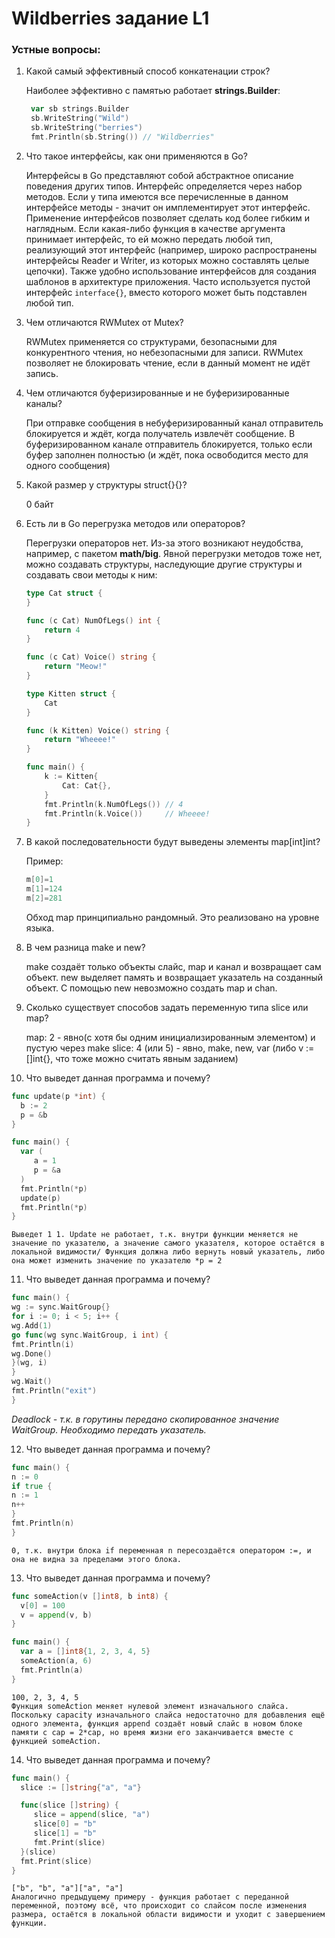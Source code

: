 # Wildberries задание L1

### Устные вопросы:

1. Какой самый эффективный способ конкатенации строк?

   Наиболее эффективно с памятью работает **strings.Builder**:

   ```go
    var sb strings.Builder
    sb.WriteString("Wild")
    sb.WriteString("berries")
    fmt.Println(sb.String()) // "Wildberries"
   ```

2. Что такое интерфейсы, как они применяются в Go?

   Интерфейсы в Go представляют собой абстрактное описание поведения других типов. Интерфейс определяется через набор методов. Если у типа имеются все перечисленные в данном интерфейсе методы - значит он имплементирует этот интерфейс. Применение интерфейсов позволяет сделать код более гибким и наглядным. Если какая-либо функция в качестве аргумента принимает интерфейс, то ей можно передать любой тип, реализующий этот интерфейс (например, широко распространены интерфейсы Reader и Writer, из которых можно составлять целые цепочки). Также удобно использование интерфейсов для создания шаблонов в архитектуре приложения. Часто используется пустой интерфейс `interface{}`, вместо которого может быть подставлен любой тип.

3. Чем отличаются RWMutex от Mutex?

   RWMutex применяется со структурами, безопасными для конкурентного чтения, но небезопасными для записи. RWMutex позволяет не блокировать чтение, если в данный момент не идёт запись.

4. Чем отличаются буферизированные и не буферизированные каналы?

   При отправке сообщения в небуферизированный канал отправитель блокируется и ждёт, когда получатель извлечёт сообщение. В буферизированном канале отправитель блокируется, только если буфер заполнен полностью (и ждёт, пока освободится место для одного сообщения)

5. Какой размер у структуры struct{}{}?

   0 байт

6. Есть ли в Go перегрузка методов или операторов?

   Перегрузки операторов нет. Из-за этого возникают неудобства, например, с пакетом **math/big**. Явной перегрузки методов тоже нет, можно создавать структуры, наследующие другие структуры и создавать свои методы к ним:

   ```go
   type Cat struct {
   }

   func (c Cat) NumOfLegs() int {
       return 4
   }

   func (c Cat) Voice() string {
       return "Meow!"
   }

   type Kitten struct {
       Cat
   }

   func (k Kitten) Voice() string {
       return "Wheeee!"
   }

   func main() {
       k := Kitten{
           Cat: Cat{},
       }
       fmt.Println(k.NumOfLegs()) // 4
       fmt.Println(k.Voice())     // Wheeee!
   }
   ```

7. В какой последовательности будут выведены элементы map[int]int?

   Пример:

   ```go
   m[0]=1
   m[1]=124
   m[2]=281
   ```

   Обход map принципиально рандомный. Это реализовано на уровне языка.

8. В чем разница make и new?

   make создаёт только объекты слайс, map и канал и возвращает сам объект. new выделяет память и возвращает указатель на созданный объект. С помощью new невозможно создать map и chan.

9. Сколько существует способов задать переменную типа slice или map?

   map: 2 - явно(с хотя бы одним инициализированным элементом) и пустую через make
   slice: 4 (или 5) - явно, make, new, var (либо v := []int{}, что тоже можно считать явным заданием)

10. Что выведет данная программа и почему?

```go
func update(p *int) {
  b := 2
  p = &b
}

func main() {
  var (
     a = 1
     p = &a
  )
  fmt.Println(*p)
  update(p)
  fmt.Println(*p)
}
```

    Выведет 1 1. Update не работает, т.к. внутри функции меняется не значение по указателю, а значение самого указателя, которое остаётся в локальной видимости/ Функция должна либо вернуть новый указатель, либо она может изменить значение по указателю *p = 2

11. Что выведет данная программа и почему?

```go
func main() {
wg := sync.WaitGroup{}
for i := 0; i < 5; i++ {
wg.Add(1)
go func(wg sync.WaitGroup, i int) {
fmt.Println(i)
wg.Done()
}(wg, i)
}
wg.Wait()
fmt.Println("exit")
}
```

_Deadlock - т.к. в горутины передано скопированное значение WaitGroup. Необходимо передать указатель._

12. Что выведет данная программа и почему?

```go
func main() {
n := 0
if true {
n := 1
n++
}
fmt.Println(n)
}
```

    0, т.к. внутри блока if переменная n пересоздаётся оператором :=, и она не видна за пределами этого блока.

13. Что выведет данная программа и почему?

```go
func someAction(v []int8, b int8) {
  v[0] = 100
  v = append(v, b)
}

func main() {
  var a = []int8{1, 2, 3, 4, 5}
  someAction(a, 6)
  fmt.Println(a)
}
```

    100, 2, 3, 4, 5
    Функция someAction меняет нулевой элемент изначального слайса. Поскольку capacity изначального слайса недостаточно для добавления ещё одного элемента, функция append создаёт новый слайс в новом блоке памяти с cap = 2*cap, но время жизни его заканчивается вместе с функцией someAction.

14. Что выведет данная программа и почему?

```go
func main() {
  slice := []string{"a", "a"}

  func(slice []string) {
     slice = append(slice, "a")
     slice[0] = "b"
     slice[1] = "b"
     fmt.Print(slice)
  }(slice)
  fmt.Print(slice)
}
```

    ["b", "b", "a"]["a", "a"]
    Аналогично предыдущему примеру - функция работает с переданной переменной, поэтому всё, что происходит со слайсом после изменения размера, остаётся в локальной области видимости и уходит с завершением функции.

